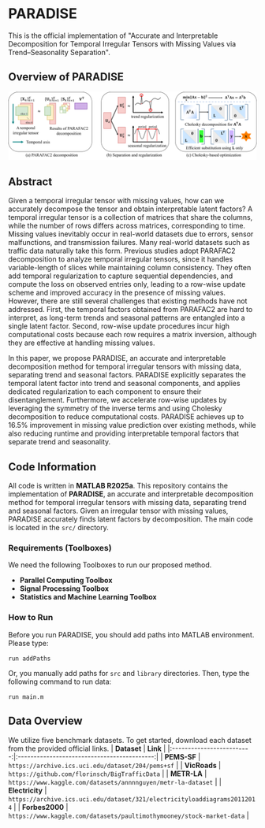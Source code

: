 # PARADISE
This is the official implementation of "Accurate and Interpretable Decomposition for Temporal Irregular Tensors with Missing Values via Trend–Seasonality Separation". 

## Overview of PARADISE
![Overview](overview.png)

## Abstract
Given a temporal irregular tensor with missing values, how can we accurately decompose the tensor and obtain interpretable latent factors?
A temporal irregular tensor is a collection of matrices that share the columns, while the number of rows differs across matrices, corresponding to time. Missing values inevitably occur in real-world datasets due to errors, sensor malfunctions, and transmission failures. Many real-world datasets such as traffic data naturally take this form.
Previous studies adopt PARAFAC2 decomposition to analyze temporal irregular tensors, since it handles variable-length of slices while maintaining column consistency. They often add temporal regularization to capture sequential dependencies, and compute the loss on observed entries only, leading to a row-wise update scheme and improved accuracy in the presence of missing values.
However, there are still several challenges that existing methods have not addressed. First, the temporal factors obtained from PARAFAC2 are hard to interpret, as long-term trends and seasonal patterns are entangled into a single latent factor. Second, row-wise update procedures incur high computational costs because each row requires a matrix inversion, although they are effective at handling missing values.

In this paper, we propose PARADISE, an accurate and interpretable decomposition method for temporal irregular tensors with missing data, separating trend and seasonal factors. PARADISE explicitly separates the temporal latent factor into trend and seasonal components, and applies dedicated regularization to each component to ensure their disentanglement.
Furthermore, we accelerate row-wise updates by leveraging the symmetry of the inverse terms and using Cholesky decomposition to reduce computational costs. PARADISE achieves up to 16.5% improvement in missing value prediction over existing methods, while also reducing runtime and providing interpretable temporal factors that separate trend and seasonality.

## Code Information
All code is written in **MATLAB R2025a**. This repository contains the implementation of **PARADISE**, an accurate and interpretable decomposition method for temporal irregular tensors with missing data, separating trend and seasonal factors.
Given an irregular tensor with missing values, PARADISE accurately finds latent factors by decomposition.
The main code is located in the `src/` directory.

### Requirements (Toolboxes)
We need the following Toolboxes to run our proposed method.
- **Parallel Computing Toolbox**
- **Signal Processing Toolbox**
- **Statistics and Machine Learning Toolbox**

### How to Run
Before you run PARADISE, you should add paths into MATLAB environment. Please type:
```
run addPaths
```
Or, you manually add paths for `src` and `library` directories.
Then, type the following command to run data:
```
run main.m
```

## Data Overview
We utilize five benchmark datasets. To get started, download each dataset from the provided official links.
|        **Dataset**        |                  **Link**                   |
|:-------------------------:|:-------------------------------------------:|
|       **PEMS-SF**        |           `https://archive.ics.uci.edu/dataset/204/pems+sf`           |
|       **VicRoads**        |           `https://github.com/florinsch/BigTrafficData`           |
|       **METR-LA**        |           `https://www.kaggle.com/datasets/annnnguyen/metr-la-dataset`           |
|       **Electricity**        |           `https://archive.ics.uci.edu/dataset/321/electricityloaddiagrams20112014`           |
|       **Forbes2000**        |           `https://www.kaggle.com/datasets/paultimothymooney/stock-market-data`           |

